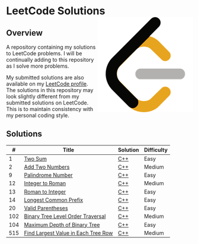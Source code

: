 # LeetCode Solutions <img src="Images/Logo.png" width="256" height="256" align="right" />

## Overview

A repository containing my solutions to LeetCode problems. I will be continually adding to this repository as I solve
more problems.

My submitted solutions are also available on my [LeetCode profile](https://leetcode.com/TateH/). The solutions in this repository may look
slightly different from my submitted solutions on LeetCode. This is to maintain consistency with my personal coding
style.

## Solutions

| #   | Title                                                                                                     | Solution                                                                                          | Difficulty |
|-----|-----------------------------------------------------------------------------------------------------------|---------------------------------------------------------------------------------------------------|------------|
| 1   | [Two Sum](https://leetcode.com/problems/two-sum/)                                                         | [C++](https://github.com/TateHouse/LeetCode/blob/master/Source/TwoSum.cpp)                        | Easy       |
| 2   | [Add Two Numbers](https://leetcode.com/problems/add-two-numbers/)                                         | [C++](https://github.com/TateHouse/LeetCode/blob/master/Source/AddTwoNumbers.cpp)                 | Medium     |
| 9   | [Palindrome Number](https://leetcode.com/problems/palindrome-number/)                                     | [C++](https://github.com/TateHouse/LeetCode/blob/master/Source/PalindromeNumber.cpp)              | Easy       |
| 12  | [Integer to Roman](https://leetcode.com/problems/integer-to-roman/)                                       | [C++](https://github.com/TateHouse/LeetCode/blob/master/Source/IntegerToRoman.cpp)                | Medium     |
| 13  | [Roman to Integer](https://leetcode.com/problems/roman-to-integer/)                                       | [C++](https://github.com/TateHouse/LeetCode/blob/master/Source/RomanToInteger.cpp)                | Easy       |
| 14  | [Longest Common Prefix](https://leetcode.com/problems/longest-common-prefix/)                             | [C++](https://github.com/TateHouse/LeetCode/blob/master/Source/LongestCommonPrefix.cpp)           | Easy       |
| 20  | [Valid Parentheses](https://leetcode.com/problems/valid-parentheses/)                                     | [C++](https://github.com/TateHouse/LeetCode/blob/master/Source/ValidParentheses.cpp)              | Easy       |
| 102 | [Binary Tree Level Order Traversal](https://leetcode.com/problems/binary-tree-level-order-traversal/)     | [C++](https://github.com/TateHouse/LeetCode/blob/master/Source/BinaryTreeLevelOrderTraversal.cpp) | Medium     |
| 104 | [Maximum Depth of Binary Tree](https://leetcode.com/problems/maximum-depth-of-binary-tree/)               | [C++](https://github.com/TateHouse/LeetCode/blob/master/Source/MaximumDepthOfBinaryTree.cpp)      | Easy       |
| 515 | [Find Largest Value in Each Tree Row](https://leetcode.com/problems/find-largest-value-in-each-tree-row/) | [C++](https://github.com/TateHouse/LeetCode/blob/master/Source/FindLargestValueInEachTreeRow.cpp) | Medium     |